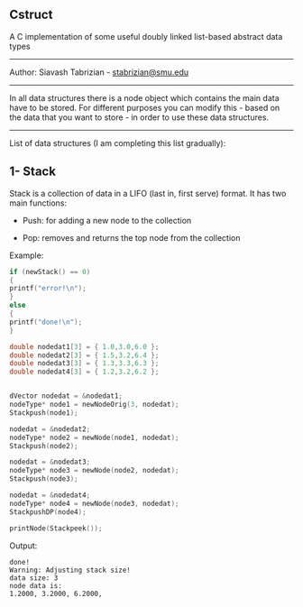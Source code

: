 ## Cstruct
A C implementation of some useful doubly linked list-based abstract data types

-----------

Author: Siavash Tabrizian - stabrizian@smu.edu

-----------

In all data structures there is a node object 
which contains the main data have to be stored.
For different purposes you can modify this  - based on the data that you want to store - 
in order to use these data structures.

-----------

List of data structures (I am completing this list gradually):

## 1- Stack

Stack is a collection of data in a LIFO (last in, first serve) format. 
It has two main functions:

- Push: for adding a new node to the collection

- Pop: removes and returns the top node from the collection

Example:

```c
if (newStack() == 0)
{
printf("error!\n");
}
else
{
printf("done!\n");
}

double nodedat1[3] = { 1.0,3.0,6.0 };
double nodedat2[3] = { 1.5,3.2,6.4 };
double nodedat3[3] = { 1.3,3.3,6.3 };
double nodedat4[3] = { 1.2,3.2,6.2 };


dVector nodedat = &nodedat1;
nodeType* node1 = newNodeOrig(3, nodedat);
Stackpush(node1);

nodedat = &nodedat2;
nodeType* node2 = newNode(node1, nodedat);
Stackpush(node2);

nodedat = &nodedat3;
nodeType* node3 = newNode(node2, nodedat);
Stackpush(node3);

nodedat = &nodedat4;
nodeType* node4 = newNode(node3, nodedat);
StackpushDP(node4);

printNode(Stackpeek());
```
Output:

```
done!
Warning: Adjusting stack size!
data size: 3
node data is:
1.2000, 3.2000, 6.2000,
```
